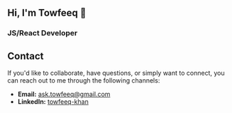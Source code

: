 ## Hi, I'm Towfeeq 👋

### JS/React Developer

## Contact

If you'd like to collaborate, have questions, or simply want to connect, you can reach out to me through the following channels:

- **Email:** [ask.towfeeq@gmail.com](mailto:ask.towfeeq@gmail.com)
- **LinkedIn:** [towfeeq-khan](https://in.linkedin.com/in/towfeeq-khan)
